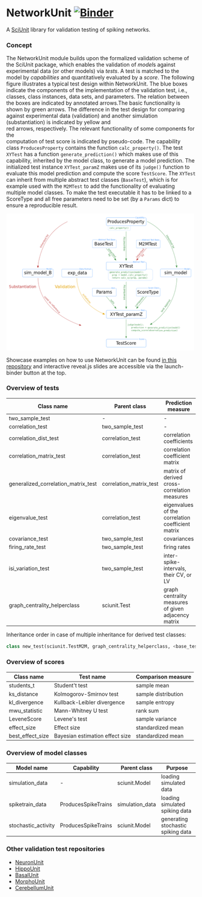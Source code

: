 # NetworkUnit [![Binder](https://mybinder.org/badge.svg)](https://mybinder.org/v2/gh/INM-6/NetworkUnit/master?filepath=examples%2Findex.ipynb)
A [SciUnit](https://github.com/scidash/sciunit) library for validation testing of spiking networks.

### Concept
The NetworkUnit module builds upon the formalized validation scheme of the SciUnit package, 
which enables the validation of *model*s against experimental data (or other models) via *tests*.
A test is matched to the model by *capabilities* and quantitatively evaluated by a *score*.
The following figure illustrates a typical test design within NetworkUnit. 
The blue boxes indicate the components of the implementation of the validation test, i.e., 
classes, class instances, data sets, and parameters. 
The relation between the boxes are indicated by annotated arrows.The basic functionality is 
shown by green arrows.  The difference in the test design for comparing against experimental 
data (validation) and  another  simulation  (substantiation)  is  indicated  by  yellow  and  
red  arrows,  respectively.  The  relevant  functionality  of  some  components  for  the  
computation  of  test  score  is  indicated  by  pseudo-code.  The  capability  
class `ProducesProperty` contains  the  function `calc_property()`. The test `XYTest` has a function 
`generate_prediction()` which makes use of this capability, inherited by the model class, 
to generate a model prediction. The initialized test instance `XYTest_paramZ` makes use of its 
`judge()` function to evaluate this model prediction and compute the score `TestScore`. 
The `XYTest` can inherit from multiple abstract test classes (`BaseTest`), 
which is for example used with the `M2MTest` to add the functionality of evaluating multiple model classes. 
To make the test executable it has to be linked to a ScoreType and all free parameters need to be set 
(by a `Params` dict) to ensure a reproducible result.

<img src="./figures/NetworkUnit_Flowchart_X2M_M2M.png" width="500" />

Showcase examples on how to use NetworkUnit can be found [in this repository](https://web.gin.g-node.org/INM-6/network_validation) 
and interactive reveal.js slides are accessible via the launch-binder button at the top.

### Overview of tests

| Class name | Parent class | Prediction measure |
| -------- | -------- | -------- | 
|two_sample_test                    | - | - |
|correlation_test                   | two_sample_test | - |
|correlation_dist_test              | correlation_test | correlation coefficients |
|correlation_matrix_test            | correlation_test | correlation coefficient matrix |
|generalized_correlation_matrix_test| correlation_matrix_test | matrix of derived cross-correlation measures |
|eigenvalue_test                    | correlation_test | eigenvalues of the correlation coefficient matrix |
|covariance_test                    | two_sample_test | covariances |
|firing_rate_test                   | two_sample_test | firing rates |
|isi_variation_test                 | two_sample_test | inter-spike-intervals, their CV, or LV |
|graph_centrality_helperclass       | sciunit.Test | graph centrality measures of given adjacency matrix |

Inheritance order in case of multiple inheritance for derived test classes: 
```python 
class new_test(sciunit.TestM2M, graph_centrality_helperclass, <base_test_class>)
```

### Overview of scores

| Class name | Test name | Comparison measure |
| --------  | -------- | -------- | 
|students_t | Student't test | sample mean |
|ks_distance | Kolmogorov-Smirnov test | sample distribution |
|kl_divergence | Kullback-Leibler divergence | sample entropy |
|mwu_statistic | Mann-Whitney U test | rank sum |
|LeveneScore | Levene's test | sample variance |
|effect_size | Effect size | standardized mean |
|best_effect_size | Bayesian estimation effect size | standardized mean |

### Overview of model classes

| Model name | Capability | Parent class | Purpose |
| --------  | -------- | -------- | -------- | 
|simulation_data | - | sciunit.Model | loading simulated data |
|spiketrain_data | ProducesSpikeTrains | simulation_data | loading simulated spiking data |
|stochastic_activity | ProducesSpikeTrains | sciunit.Model | generating stochastic spiking data |

### Other validation test repositories
- [NeuronUnit](https://github.com/BlueBrain/neuronunit)
- [HippoUnit](https://github.com/apdavison/hippounit)
- [BasalUnit](https://github.com/appukuttan-shailesh/basalunit)
- [MorphoUnit](https://github.com/appukuttan-shailesh/morphounit)
- [CerebellumUnit](https://github.com/lungsi/cerebellum-unit)

